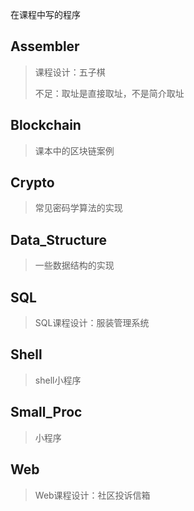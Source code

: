 在课程中写的程序
## Assembler
> 课程设计：五子棋
>
> 不足：取址是直接取址，不是简介取址

## Blockchain
> 课本中的区块链案例

## Crypto
> 常见密码学算法的实现

## Data_Structure
> 一些数据结构的实现

## SQL
> SQL课程设计：服装管理系统

## Shell
> shell小程序

## Small_Proc
> 小程序

## Web
> Web课程设计：社区投诉信箱
